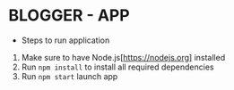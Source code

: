 # BLOGGER - APP  

- Steps to run application
1. Make sure to have Node.js[https://nodejs.org] installed  
1. Run `npm install` to install all required dependencies
3. Run `npm start` launch app
